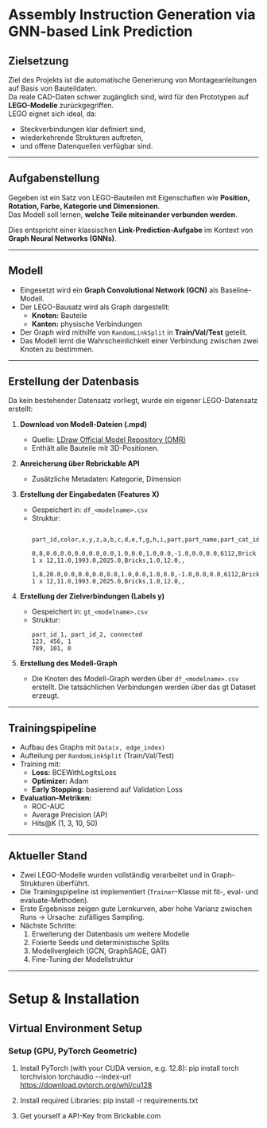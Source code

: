# Assembly Instruction Generation via GNN-based Link Prediction

## Zielsetzung
Ziel des Projekts ist die automatische Generierung von Montageanleitungen auf Basis von Bauteildaten.  
Da reale CAD-Daten schwer zugänglich sind, wird für den Prototypen auf **LEGO-Modelle** zurückgegriffen.  
LEGO eignet sich ideal, da:
- Steckverbindungen klar definiert sind,  
- wiederkehrende Strukturen auftreten,  
- und offene Datenquellen verfügbar sind.

---

## Aufgabenstellung
Gegeben ist ein Satz von LEGO-Bauteilen mit Eigenschaften wie **Position, Rotation, Farbe, Kategorie und Dimensionen**.  
Das Modell soll lernen, **welche Teile miteinander verbunden werden**.  

Dies entspricht einer klassischen **Link-Prediction-Aufgabe** im Kontext von **Graph Neural Networks (GNNs)**.

---

## Modell
- Eingesetzt wird ein **Graph Convolutional Network (GCN)** als Baseline-Modell.  
- Der LEGO-Bausatz wird als Graph dargestellt:  
  - **Knoten:** Bauteile  
  - **Kanten:** physische Verbindungen  
- Der Graph wird mithilfe von `RandomLinkSplit` in **Train/Val/Test** geteilt.  
- Das Modell lernt die Wahrscheinlichkeit einer Verbindung zwischen zwei Knoten zu bestimmen.  

---

## Erstellung der Datenbasis
Da kein bestehender Datensatz vorliegt, wurde ein eigener LEGO-Datensatz erstellt:

1. **Download von Modell-Dateien (.mpd)**  
   - Quelle: [LDraw Official Model Repository (OMR)](https://library.ldraw.org/omr/sets)  
   - Enthält alle Bauteile mit 3D-Positionen.  

2. **Anreicherung über Rebrickable API**  
   - Zusätzliche Metadaten: Kategorie, Dimension  

3. **Erstellung der Eingabedaten (Features X)**  
   - Gespeichert in: `df_<modelname>.csv`  
   - Struktur:
     ```
      part_id,color,x,y,z,a,b,c,d,e,f,g,h,i,part,part_name,part_cat_id,year_from,year_to,category_name,dim1,dim2,dim3,bracket_info
      0,8,0.0,0.0,0.0,0.0,0.0,1.0,0.0,1.0,0.0,-1.0,0.0,0.0,6112,Brick 1 x 12,11.0,1993.0,2025.0,Bricks,1.0,12.0,,
      1,8,20.0,0.0,0.0,0.0,0.0,1.0,0.0,1.0,0.0,-1.0,0.0,0.0,6112,Brick 1 x 12,11.0,1993.0,2025.0,Bricks,1.0,12.0,,
     ```
4. **Erstellung der Zielverbindungen (Labels y)**  
   - Gespeichert in: `gt_<modelname>.csv`  
   - Struktur:
     ```
     part_id_1, part_id_2, connected
     123, 456, 1
     789, 101, 0
     ```
5. **Erstellung des Modell-Graph**
   - Die Knoten des Modell-Graph werden über `df_<modelname>.csv` erstellt. Die tatsächlichen Verbindungen werden über das gt Dataset erzeugt.
---

## Trainingspipeline
- Aufbau des Graphs mit `Data(x, edge_index)`  
- Aufteilung per `RandomLinkSplit` (Train/Val/Test)  
- Training mit:
  - **Loss:** BCEWithLogitsLoss  
  - **Optimizer:** Adam  
  - **Early Stopping:** basierend auf Validation Loss  
- **Evaluation-Metriken:**
  - ROC-AUC  
  - Average Precision (AP)  
  - Hits@K (1, 3, 10, 50)  

---

## Aktueller Stand
- Zwei LEGO-Modelle wurden vollständig verarbeitet und in Graph-Strukturen überführt.  
- Die Trainingspipeline ist implementiert (`Trainer`-Klasse mit fit-, eval- und evaluate-Methoden).  
- Erste Ergebnisse zeigen gute Lernkurven, aber hohe Varianz zwischen Runs → Ursache: zufälliges Sampling.  
- Nächste Schritte:
  1. Erweiterung der Datenbasis um weitere Modelle  
  2. Fixierte Seeds und deterministische Splits  
  3. Modellvergleich (GCN, GraphSAGE, GAT)  
  4. Fine-Tuning der Modellstruktur  

---

# Setup & Installation

## Virtual Environment Setup

### Setup (GPU, PyTorch Geometric)
1. Install PyTorch (with your CUDA version, e.g. 12.8):
    pip install torch torchvision torchaudio --index-url https://download.pytorch.org/whl/cu128

2. Install required Libraries:
    pip install -r requirements.txt

3. Get yourself a API-Key from Brickable.com



